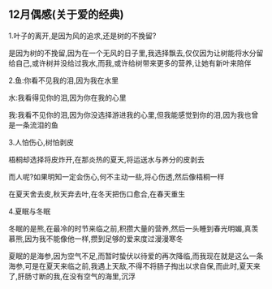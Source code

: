## 12月偶感(关于爱的经典) ##

1.叶子的离开,是因为风的追求,还是树的不挽留?

是因为树的不挽留,因为在一个无风的日子里,我选择飘去,仅仅因为让树能将水分留给自己,或许树并没给过我水,而我,或许给树带来更多的营养,让她有新叶来陪伴

2.鱼:你看不见我的泪,因为我在水里

水:我看得见你的泪,因为你在我的心里

我:我看不见你的泪,因为你没选择游进我的心里,但我能感觉到你的泪,因为我也曾是一条流泪的鱼

3.人怕伤心,树怕剥皮

梧桐却选择将皮炸开,在那炎热的夏天,将运送水与养分的皮剥去

而人呢?如果明知一定会伤心,何不主动一些,将心伤透,然后像梧桐一样

在夏天舍去皮,秋天弃去叶,在冬天把伤口愈合,在春天重生

4.夏眠与冬眠

冬眠的是熊,在最冷的时节来临之前,积攒大量的营养,然后一头睡到春光明媚,真羡慕熊,因为我不能像他一样,攒到足够的爱来度过漫漫寒冬

夏眠的是海参,因为空气不足,而暂时蛰伏以待爱的再次降临,而我现在就是这么一条海参,可是在夏天来临之前,我遇上天敌,不得不将肠子掏出以求自保,而此时,夏天来了,肝肠寸断的我,在没有空气的海里,沉浮
 
